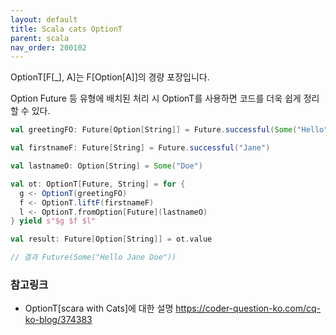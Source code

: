 ```yaml
---
layout: default
title: Scala cats OptionT
parent: scala
nav_order: 200102
---
```


OptionT[F[_], A]는 F[Option[A]]의 경량 포장입니다.

Option Future 등 유형에 배치된 처리 시 OptionT를 사용하면 코드를 더욱 쉽게 정리할 수 있다.

```scala
val greetingFO: Future[Option[String]] = Future.successful(Some("Hello"))

val firstnameF: Future[String] = Future.successful("Jane")

val lastnameO: Option[String] = Some("Doe")

val ot: OptionT[Future, String] = for {
  g <- OptionT(greetingFO)
  f <- OptionT.liftF(firstnameF)
  l <- OptionT.fromOption[Future](lastnameO)
} yield s"$g $f $l"

val result: Future[Option[String]] = ot.value 

// 결과 Future(Some("Hello Jane Doe"))
```

### 참고링크
* OptionT[scara with Cats]에 대한 설명 <https://coder-question-ko.com/cq-ko-blog/374383>